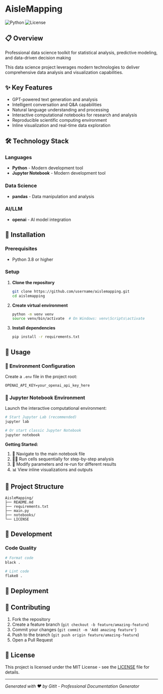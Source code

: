 # AisleMapping

![Python](https://img.shields.io/badge/python-3.8+-blue.svg) ![License](https://img.shields.io/badge/license-MIT-blue.svg)

## 📋 Overview

Professional data science toolkit for statistical analysis, predictive modeling, and data-driven decision making

This data science project leverages modern technologies to deliver comprehensive data analysis and visualization capabilities.

## ✨ Key Features

- GPT-powered text generation and analysis
- Intelligent conversation and Q&A capabilities
- Natural language understanding and processing
- Interactive computational notebooks for research and analysis
- Reproducible scientific computing environment
- Inline visualization and real-time data exploration

## 🛠️ Technology Stack

### Languages
- **Python** - Modern development tool
- **Jupyter Notebook** - Modern development tool

### Data Science
- **pandas** - Data manipulation and analysis

### AI/LLM
- **openai** - AI model integration

## 🚀 Installation

### Prerequisites

- Python 3.8 or higher

### Setup

1. **Clone the repository**
   ```bash
   git clone https://github.com/username/aislemapping.git
   cd aislemapping
   ```

2. **Create virtual environment**
   ```bash
   python -m venv venv
   source venv/bin/activate  # On Windows: venv\Scripts\activate
   ```

3. **Install dependencies**
   ```bash
   pip install -r requirements.txt
   ```

## 🚀 Usage

### 🔑 Environment Configuration

Create a `.env` file in the project root:

```env
OPENAI_API_KEY=your_openai_api_key_here
```

### 📓 Jupyter Notebook Environment

Launch the interactive computational environment:

```bash
# Start Jupyter Lab (recommended)
jupyter lab

# Or start classic Jupyter Notebook
jupyter notebook
```

**Getting Started:**
1. 📂 Navigate to the main notebook file
2. 🏃‍♂️ Run cells sequentially for step-by-step analysis
3. 🔄 Modify parameters and re-run for different results
4. 📊 View inline visualizations and outputs

## 📁 Project Structure

```
AisleMapping/
├── README.md
├── requirements.txt
├── main.py
├── notebooks/
└── LICENSE
```

## 🔧 Development

### Code Quality

```bash
# Format code
black .

# Lint code
flake8 .
```

## 🚀 Deployment

## 🤝 Contributing

1. Fork the repository
2. Create a feature branch (`git checkout -b feature/amazing-feature`)
3. Commit your changes (`git commit -m 'Add amazing feature'`)
4. Push to the branch (`git push origin feature/amazing-feature`)
5. Open a Pull Request

## 📄 License

This project is licensed under the MIT License - see the [LICENSE](LICENSE) file for details.

---

*Generated with ❤️ by GitIt - Professional Documentation Generator*
